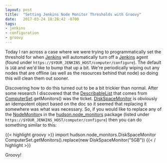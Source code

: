 ```yaml
---
layout: post
title:  "Setting Jenkins Node Monitor Thresholds with Groovy"
date:   2017-03-24 18:28:42 -0700
tags:
- jenkins
- configuration
- groovy
---
```

Today I ran across a case where we were trying to programmatically set the threshold for when [Jenkins][jenkins] 
will automatically turn off a [Jenkins][jenkins] agent (found under `https://$YOUR_JENKINS_HOST/computer/configure`). 
The default is `1GB` and we'd like to bump that up a bit. We're periodically wiping out any nodes that are 
offline (as well as the resources behind that node) so doing this will clean them out sooner. 

<!--more-->
Discovering how to do this turned out to be a bit trickier than normal. After some research I discovered that the 
[DescribableList][describable-list] that comes from [ComputerSet][computer-set].getMonitors() was the ticket. 
[DiskSpaceMonitor][disk-space-monitor] is obviously an idempotent object based on the doc so it seemed that replacing 
it somewhere was what was necessary. So, if you would like to replace any of the [NodeMonitor][node-monitors]s in the 
[hudson.node_monitors][node-monitors] package (listed under `https://$YOUR_JENKINS_HOST/computer/configure`) then you 
can do something similar to this:

{{< highlight groovy >}}
import hudson.node_monitors.DiskSpaceMonitor
ComputerSet.getMonitors().replace(new DiskSpaceMonitor("5GB"))
{{< / highlight >}}

Groovy!

[jenkins]: https://jenkins.io/
[computer-set]: http://javadoc.jenkins.io/index.html?hudson/model/ComputerSet.html
[describable-list]: http://javadoc.jenkins.io/index.html?hudson/util/DescribableList.html
[node-monitors]: http://javadoc.jenkins.io/index.html?hudson/node_monitors/package-summary.html
[disk-space-monitor]: http://javadoc.jenkins.io/index.html?hudson/node_monitors/DiskSpaceMonitor.html
